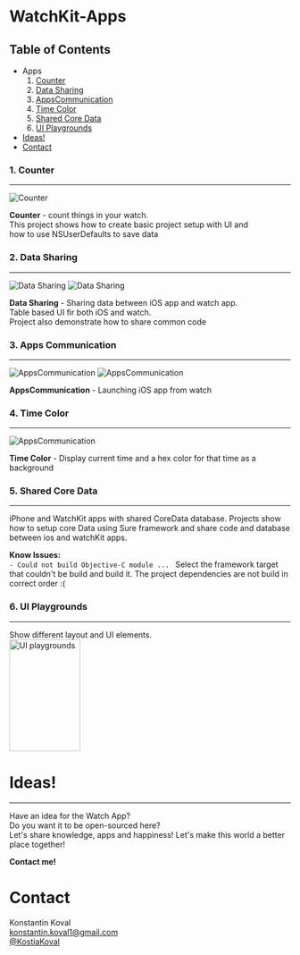 WatchKit-Apps
=============

Table of Contents
---

- Apps
  1. [Counter](#1-counter)
  2. [Data Sharing](#2-data-sharing)
  3. [AppsCommunication](#3-apps-communication)
  4. [Time Color](#4-time-color)    
  5. [Shared Core Data](#5-shared-core-data)
  6. [UI Playgrounds](#6-ui-playgrounds)
- [Ideas!](#ideas)
- [Contact](#contact)


### 1. Counter 
---

![Counter](https://raw.githubusercontent.com/kostiakoval/WatchKit-Apps/master/images/AppsInWatck/Counter.gif)

**Counter** - count things in your watch.  
This project shows how to create basic project setup with UI and   
how to use NSUserDefaults to save data

### 2. Data Sharing  
---

![Data Sharing](https://raw.githubusercontent.com/konstantinkoval/WatchKit-Apps/master/images/watch-DataSharing.jpg)
![Data Sharing](https://raw.githubusercontent.com/konstantinkoval/WatchKit-Apps/master/images/iphone-DataSharing.png)

**Data Sharing** - Sharing data between iOS app and watch app.  
Table based UI fir both iOS and watch.  
Project also demonstrate how to share common code  

### 3. Apps Communication
---

![AppsCommunication](https://raw.githubusercontent.com/konstantinkoval/WatchKit-Apps/master/images/watch-ApsCommunication.jpg)
![AppsCommunication](https://raw.githubusercontent.com/konstantinkoval/WatchKit-Apps/master/images/iphone-ApsCommunication.png)

**AppsCommunication** - Launching iOS app from watch

### 4. Time Color
---

![AppsCommunication](https://raw.githubusercontent.com/konstantinkoval/WatchKit-Apps/master/images/Time-Color.gif)


**Time Color** - Display current time and a hex color for that time as a background


### 5. Shared Core Data
---

iPhone and WatchKit apps with shared CoreData database. Projects show how to setup core Data using Sure framework and share code and database between ios and watchKit apps.

**Know Issues:**  
`- Could not build Objective-C module ... ` 
Select the framework target that couldn't be build and build it. The project dependencies are not build in correct order :(


### 6. UI Playgrounds
---

Show different layout and UI elements.  
<img src="https://raw.githubusercontent.com/konstantinkoval/WatchKit-Apps/master/images/ui-playgrounds.gif" alt="UI playgrounds" width="127" height="200">


# Ideas!  
---

Have an idea for the Watch App?  
Do you want it to be open-sourced here?  
Let's share knowledge, apps and happiness! Let's make this world a better place together!

**Contact me!**

# Contact

Konstantin Koval  
[konstantin.koval1@gmail.com](mailto:konstantin.koval1@gmail.com)  
[@KostiaKoval](https://twitter.com/KostiaKoval)